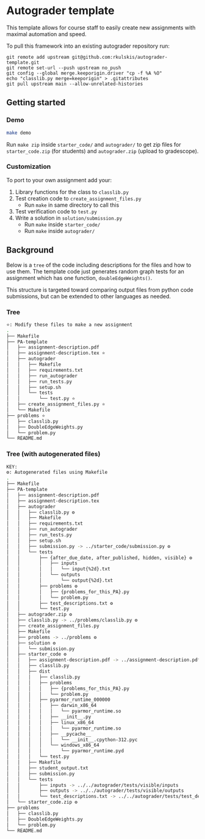 # Autograder template
This template allows for course staff to easily create new assignments with 
maximal automation and speed.

To pull this framework into an existing autograder repository run:
```
git remote add upstream git@github.com:rkulskis/autograder-template.git
git remote set-url --push upstream no_push
git config --global merge.keeporigin.driver "cp -f %A %O"
echo "classlib.py merge=keeporigin" > .gitattributes
git pull upstream main --allow-unrelated-histories
```

## Getting started
### Demo
```bash
make demo
```

Run `make zip` inside `starter_code/` and `autograder/` to get zip files for 
`starter_code.zip` (for students) and `autograder.zip` (upload to gradescope).

### Customization
To port to your own assignment add your:
1. Library functions for the class to `classlib.py`
2. Test creation code to `create_assignment_files.py`
   * Run `make` in same directory to call this
2. Test verification code to `test.py`
3. Write a solution in `solution/submission.py`
   * Run `make` inside `starter_code/`
   * Run `make` inside `autograder/`

## Background
Below is a `tree` of the code including descriptions for the files and how to use
them. The template code just generates random graph tests for an assignment
which has one function, `doubleEdgeWeights()`.

This structure is targeted toward comparing output files from python code
submissions, but can be extended to other languages as needed.
 
### Tree
```bash
⭐: Modify these files to make a new assignment
.
├── Makefile
├── PA-template
│   ├── assignment-description.pdf
│   ├── assignment-description.tex ⭐
│   ├── autograder
│   │   ├── Makefile
│   │   ├── requirements.txt
│   │   ├── run_autograder
│   │   ├── run_tests.py
│   │   ├── setup.sh
│   │   └── tests
│   │       └── test.py ⭐
│   ├── create_assignment_files.py ⭐
│   └── Makefile
├── problems ⭐
│   ├── classlib.py
│   ├── DoubleEdgeWeights.py
│   └── problem.py
└── README.md
```
### Tree (with autogenerated files)
```bash
KEY:
⚙️: Autogenerated files using Makefile
.
├── Makefile
├── PA-template
│   ├── assignment-description.pdf
│   ├── assignment-description.tex
│   ├── autograder
│   │   ├── classlib.py ⚙️
│   │   ├── Makefile
│   │   ├── requirements.txt
│   │   ├── run_autograder
│   │   ├── run_tests.py
│   │   ├── setup.sh
│   │   ├── submission.py -> ../starter_code/submission.py ⚙️
│   │   └── tests
│   │       ├── {after_due_date, after_published, hidden, visible} ⚙️
│   │       │   ├── inputs
│   │       │   │   └── input{%2d}.txt
│   │       │   └── outputs
│   │       │       └── output{%2d}.txt
│   │       ├── problems ⚙️
│   │       │   ├── {problems_for_this_PA}.py
│   │       │   └── problem.py
│   │       ├── test_descriptions.txt ⚙️
│   │       └── test.py
│   ├── autograder.zip ⚙️
│   ├── classlib.py -> ../problems/classlib.py ⚙️
│   ├── create_assignment_files.py
│   ├── Makefile
│   ├── problems -> ../problems ⚙️
│   ├── solution ⚙️
│   │   └── submission.py
│   ├── starter_code ⚙️
│   │   ├── assignment-description.pdf -> ../assignment-description.pdf
│   │   ├── classlib.py
│   │   ├── dist
│   │   │   ├── classlib.py
│   │   │   ├── problems
│   │   │   │   ├── {problems_for_this_PA}.py
│   │   │   │   └── problem.py
│   │   │   ├── pyarmor_runtime_000000
│   │   │   │   ├── darwin_x86_64
│   │   │   │   │   └── pyarmor_runtime.so
│   │   │   │   ├── __init__.py
│   │   │   │   ├── linux_x86_64
│   │   │   │   │   └── pyarmor_runtime.so
│   │   │   │   ├── __pycache__
│   │   │   │   │   └── __init__.cpython-312.pyc
│   │   │   │   └── windows_x86_64
│   │   │   │       └── pyarmor_runtime.pyd
│   │   │   └── test.py
│   │   ├── Makefile
│   │   ├── student_output.txt
│   │   ├── submission.py
│   │   └── tests
│   │       ├── inputs -> ../../autograder/tests/visible/inputs
│   │       ├── outputs -> ../../autograder/tests/visible/outputs
│   │       └── test_descriptions.txt -> ../../autograder/tests/test_descriptions.txt
│   └── starter_code.zip ⚙️
├── problems
│   ├── classlib.py
│   ├── DoubleEdgeWeights.py
│   └── problem.py
└── README.md
```
